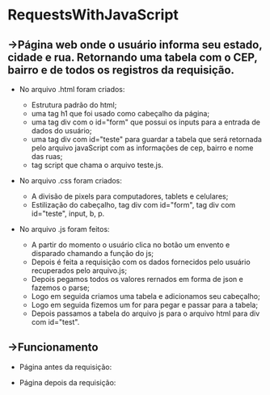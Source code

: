 # RequestsWithJavaScript

## ->Página web onde o usuário informa seu estado, cidade e rua. Retornando uma tabela com o CEP, bairro e de todos os registros da requisição.

- No arquivo .html foram criados:
  - Estrutura padrão do html;
  - uma tag h1 que foi usado como cabeçalho da página;
  - uma tag div com o id="form" que possui os inputs para a entrada de dados do usuário;
  - uma tag div com id="teste" para guardar a tabela que será retornada pelo arquivo javaScript com as informações de cep, bairro e nome das ruas;
  - tag script que chama o arquivo teste.js.
    
- No arquivo .css foram criados:
  - A divisão de pixels para computadores, tablets e celulares;
  - Estilização do cabeçalho, tag div com id="form", tag div com id="teste", input, b, p.
    
- No arquivo .js foram feitos:
    - A partir do momento o usuário clica no botão um envento e disparado chamando a função do js;
    - Depois é feita a requisição com os dados fornecidos pelo usuário recuperados pelo arquivo.js;
    - Depois pegamos todos os valores rernados em forma de json e fazemos o parse;
    - Logo em seguida criamos uma tabela e adicionamos seu cabeçalho;
    - Logo em seguida fizemos um for para pegar e passar para a tabela;
    - Depois passamos a tabela do arquivo js para o arquivo html para div com id="test".

## ->Funcionamento

- Página antes da requisição:

- Página depois da requisição:
